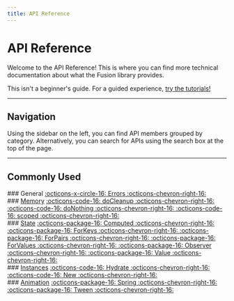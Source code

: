 ```yaml
---
title: API Reference
---
```


# API Reference

Welcome to the API Reference! This is where you can find more technical
documentation about what the Fusion library provides.

This isn't a beginner's guide. For a guided experience, [try the tutorials!](../tutorials/)

-----

## Navigation

Using the sidebar on the left, you can find API members grouped by category.
Alternatively, you can search for APIs using the search box at the top of the
page.

-----

## Commonly Used

<div class="fusiondoc-index-multicol" markdown>

<div class="fusiondoc-index-multicol-section" markdown>
### General
<a class="fusiondoc-api-index-link" href="errors" markdown>
    <span class="fusiondoc-api-icon" markdown>:octicons-x-circle-16:</span>
    <span class="fusiondoc-api-name">Errors</span>
    <span class="fusiondoc-api-index-arrow" markdown>:octicons-chevron-right-16:</span>
</a>
</div>

<div class="fusiondoc-index-multicol-section" markdown>
### <a class="fusiondoc-api-index-header" href="memory">Memory</a>
<a class="fusiondoc-api-index-link" href="memory/docleanup" markdown>
    <span class="fusiondoc-api-icon" markdown>:octicons-code-16:</span>
    <span class="fusiondoc-api-name">doCleanup</span>
    <span class="fusiondoc-api-index-arrow" markdown>:octicons-chevron-right-16:</span>
</a>

<a class="fusiondoc-api-index-link" href="memory/donothing" markdown>
    <span class="fusiondoc-api-icon" markdown>:octicons-code-16:</span>
    <span class="fusiondoc-api-name">doNothing</span>
    <span class="fusiondoc-api-index-arrow" markdown>:octicons-chevron-right-16:</span>
</a>

<a class="fusiondoc-api-index-link" href="memory/scoped" markdown>
    <span class="fusiondoc-api-icon" markdown>:octicons-code-16:</span>
    <span class="fusiondoc-api-name">scoped</span>
    <span class="fusiondoc-api-index-arrow" markdown>:octicons-chevron-right-16:</span>
</a>
</div>

<div class="fusiondoc-index-multicol-section" markdown>
### <a class="fusiondoc-api-index-header" href="state">State</a>
<a class="fusiondoc-api-index-link" href="state/computed" markdown>
    <span class="fusiondoc-api-icon" markdown>:octicons-package-16:</span>
    <span class="fusiondoc-api-name">Computed</span>
    <span class="fusiondoc-api-index-arrow" markdown>:octicons-chevron-right-16:</span>
</a>

<a class="fusiondoc-api-index-link" href="state/forkeys" markdown>
    <span class="fusiondoc-api-icon" markdown>:octicons-package-16:</span>
    <span class="fusiondoc-api-name">ForKeys</span>
    <span class="fusiondoc-api-index-arrow" markdown>:octicons-chevron-right-16:</span>
</a>

<a class="fusiondoc-api-index-link" href="state/forpairs" markdown>
    <span class="fusiondoc-api-icon" markdown>:octicons-package-16:</span>
    <span class="fusiondoc-api-name">ForPairs</span>
    <span class="fusiondoc-api-index-arrow" markdown>:octicons-chevron-right-16:</span>
</a>

<a class="fusiondoc-api-index-link" href="state/forvalues" markdown>
    <span class="fusiondoc-api-icon" markdown>:octicons-package-16:</span>
    <span class="fusiondoc-api-name">ForValues</span>
    <span class="fusiondoc-api-index-arrow" markdown>:octicons-chevron-right-16:</span>
</a>

<a class="fusiondoc-api-index-link" href="state/observer" markdown>
    <span class="fusiondoc-api-icon" markdown>:octicons-package-16:</span>
    <span class="fusiondoc-api-name">Observer</span>
    <span class="fusiondoc-api-index-arrow" markdown>:octicons-chevron-right-16:</span>
</a>

<a class="fusiondoc-api-index-link" href="state/value" markdown>
    <span class="fusiondoc-api-icon" markdown>:octicons-package-16:</span>
    <span class="fusiondoc-api-name">Value</span>
    <span class="fusiondoc-api-index-arrow" markdown>:octicons-chevron-right-16:</span>
</a>
</div>

<div class="fusiondoc-index-multicol-section" markdown>
### <a class="fusiondoc-api-index-header" href="instances">Instances</a>
<a class="fusiondoc-api-index-link" href="instances/hydrate" markdown>
    <span class="fusiondoc-api-icon" markdown>:octicons-code-16:</span>
    <span class="fusiondoc-api-name">Hydrate</span>
    <span class="fusiondoc-api-index-arrow" markdown>:octicons-chevron-right-16:</span>
</a>

<a class="fusiondoc-api-index-link" href="instances/new" markdown>
    <span class="fusiondoc-api-icon" markdown>:octicons-code-16:</span>
    <span class="fusiondoc-api-name">New</span>
    <span class="fusiondoc-api-index-arrow" markdown>:octicons-chevron-right-16:</span>
</a>
</div>

<div class="fusiondoc-index-multicol-section" markdown>
### <a class="fusiondoc-api-index-header" href="animation">Animation</a>
<a class="fusiondoc-api-index-link" href="animation/spring" markdown>
    <span class="fusiondoc-api-icon" markdown>:octicons-package-16:</span>
    <span class="fusiondoc-api-name">Spring</span>
    <span class="fusiondoc-api-index-arrow" markdown>:octicons-chevron-right-16:</span>
</a>

<a class="fusiondoc-api-index-link" href="animation/tween" markdown>
    <span class="fusiondoc-api-icon" markdown>:octicons-package-16:</span>
    <span class="fusiondoc-api-name">Tween</span>
    <span class="fusiondoc-api-index-arrow" markdown>:octicons-chevron-right-16:</span>
</a>
</div>

</div>